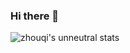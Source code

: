 ### Hi there 👋

<!--
**zhouqimark/zhouqimark** is a ✨ _special_ ✨ repository because its `README.md` (this file) appears on your GitHub profile.

Here are some ideas to get you started:

- 🔭 I’m currently working on ...
- 🌱 I’m currently learning ...
- 👯 I’m looking to collaborate on ...
- 🤔 I’m looking for help with ...
- 💬 Ask me about ...
- 📫 How to reach me: ...
- 😄 Pronouns: ...
- ⚡ Fun fact: ...
-->
![zhouqi's unneutral stats](https://github-readme-stats.vercel.app/api?username=zhouqimark&show_icons=true&bg_color="#ffecd2","#fcb69f"&border_color="#a18cd1"&border_radius=0)
